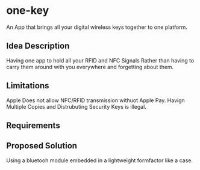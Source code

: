 # one-key
An App that brings all your digital wireless keys together to one platform.

## Idea Description 
Having one app to hold all your RFID and NFC Signals Rather than having to carry them around with you everywhere and forgetting about them.

## Limitations
Apple Does not allow NFC/RFID transmission withuot Apple Pay.
Havign Multiple Copies and Distrubuting Security Keys is illegal.

## Requirements

## Proposed Solution
Using a bluetooh module embedded in a lightweight formfactor like a case. 
